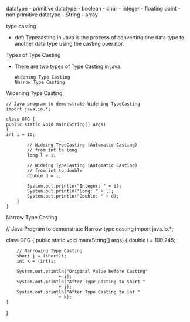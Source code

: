 datatype
    -   primitive datatype 
            - boolean
            - char
            - integer
            - floating point
    -   non primitive datatype
            - String
            - array


type casting
  - def: Typecasting in Java is the process of converting one data type to another data type using the casting operator.

Types of Type Casting
-   There are two types of Type Casting in java:

        Widening Type Casting
        Narrow Type Casting


Widening Type Casting

    // Java program to demonstrate Widening TypeCasting
    import java.io.*;
    
    class GFG {
    public static void main(String[] args)
    {
    int i = 10;
    
            // Wideing TypeCasting (Automatic Casting) 
            // from int to long 
            long l = i; 
    
            // Wideing TypeCasting (Automatic Casting) 
            // from int to double 
            double d = i; 
    
            System.out.println("Integer: " + i); 
            System.out.println("Long: " + l); 
            System.out.println("Double: " + d); 
        } 
    }

Narrow Type Casting

// Java Program to demonstrate Narrow type casting
import java.io.*;

class GFG {
public static void main(String[] args)
{
double i = 100.245;

		// Narrowing Type Casting 
		short j = (short)i; 
		int k = (int)i; 

		System.out.println("Original Value before Casting"
						+ i); 
		System.out.println("After Type Casting to short "
						+ j); 
		System.out.println("After Type Casting to int "
						+ k); 
	} 
}
